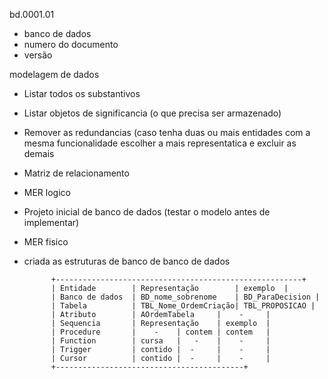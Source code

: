 bd.0001.01
- banco de dados
- numero do documento
- versão

modelagem de dados
- Listar todos os substantivos
- Listar objetos de significancia (o que precisa ser armazenado)
- Remover as redundancias (caso tenha duas ou mais entidades com a mesma funcionalidade
  escolher a mais representatica e excluir as demais
- Matriz de relacionamento
- MER logico
- Projeto inicial de banco de dados (testar o modelo antes de implementar)
- MER fisico
- criada as estruturas de banco de banco de dados

            +-------------------------------------------------------+
            | Entidade        | Representação        | exemplo  |  
            | Banco de dados  | BD_nome_sobrenome    | BD_ParaDecision |
            | Tabela          | TBL_Nome_OrdemCriação| TBL_PROPOSICAO |                    
            | Atributo        | AOrdemTabela     |    -     |
            | Sequencia       | Representação    | exemplo  |  
            | Procedure       |    -    | contem | contem   |
            | Function        | cursa   |   -    |    -     |                    
            | Trigger         | contido |  -     |    -     |                   
            | Cursor          | contido |  -     |    -     |                                       
            +------------------------------------------+
